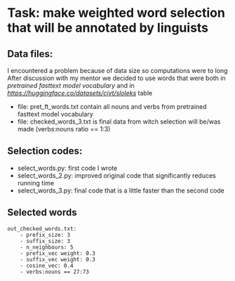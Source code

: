 # Task: make weighted word selection that will be annotated by linguists

## Data files:
I encountered a problem because of data size so computations were to long  
After discussion with my mentor we decided to use words that were both in
*pretrained fasttext model vocabulary* and in *https://huggingface.co/datasets/cjvt/sloleks* table

- file: pret_ft_words.txt contain all nouns and verbs from pretrained fasttext model vocabulary
- file: checked_words_3.txt is final data from witch selection will be/was made (verbs:nouns ratio == 1:3)  


## Selection codes:

- select_words.py: first code I wrote
- select_words_2.py: improved original code that significantly reduces running time
- select_words_3.py: final code that is a little faster than the second code

## Selected words
    out_checked_words.txt: 
        - prefix_size: 3
        - suffix_size: 3
        - n_neighbours: 5
        - prefix_vec weight: 0.3
        - suffix_vec weight: 0.3
        - cosine_vec: 0.4
        - verbs:nouns == 27:73
